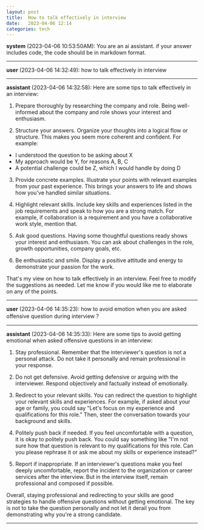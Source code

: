 ```yaml
---
layout: post
title:  How to talk effectively in interview 
date:   2023-04-06 12:14 
categories: tech 
---
```


 **system** (2023-04-06 10:53:50AM):
 You are an ai assistant. if your answer includes code, the code should be in markdown format. 

----

**user** (2023-04-06 14:32:49):
 how to talk effectively in interview

----

**assistant** (2023-04-06 14:32:58):
  Here are some tips to talk effectively in an interview:

1. Prepare thoroughly by researching the company and role. Being well-informed about the company and role shows your interest and enthusiasm.

2. Structure your answers. Organize your thoughts into a logical flow or structure. This makes you seem more coherent and confident. For example:

- I understood the question to be asking about X
- My approach would be Y, for reasons A, B, C
- A potential challenge could be Z, which I would handle by doing D

3. Provide concrete examples. Illustrate your points with relevant examples from your past experience. This brings your answers to life and shows how you've handled similar situations.

4. Highlight relevant skills. Include key skills and experiences listed in the job requirements and speak to how you are a strong match. For example, if collaboration is a requirement and you have a collaborative work style, mention that.

5. Ask good questions. Having some thoughtful questions ready shows your interest and enthusiasm. You can ask about challenges in the role, growth opportunities, company goals, etc.

6. Be enthusiastic and smile. Display a positive attitude and energy to demonstrate your passion for the work.

That's my view on how to talk effectively in an interview. Feel free to modify the suggestions as needed. Let me know if you would like me to elaborate on any of the points.

----

**user** (2023-04-06 14:35:23):
 how to avoid emotion when you are asked offensive question during interview？

----

**assistant** (2023-04-06 14:35:33):
  Here are some tips to avoid getting emotional when asked offensive questions in an interview:

1. Stay professional. Remember that the interviewer's question is not a personal attack. Do not take it personally and remain professional in your response.

2. Do not get defensive. Avoid getting defensive or arguing with the interviewer. Respond objectively and factually instead of emotionally.

3. Redirect to your relevant skills. You can redirect the question to highlight your relevant skills and experiences. For example, if asked about your age or family, you could say "Let's focus on my experience and qualifications for this role." Then, steer the conversation towards your background and skills.

4. Politely push back if needed. If you feel uncomfortable with a question, it is okay to politely push back. You could say something like "I'm not sure how that question is relevant to my qualifications for this role. Can you please rephrase it or ask me about my skills or experience instead?"

5. Report if inappropriate. If an interviewer's questions make you feel deeply uncomfortable, report the incident to the organization or career services after the interview. But in the interview itself, remain professional and composed if possible.

Overall, staying professional and redirecting to your skills are good strategies to handle offensive questions without getting emotional. The key is not to take the question personally and not let it derail you from demonstrating why you're a strong candidate.

----
